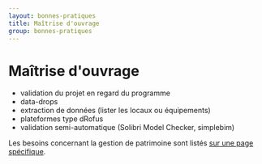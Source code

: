 ```yaml
---
layout: bonnes-pratiques
title: Maîtrise d'ouvrage
group: bonnes-pratiques
---
```


# Maîtrise d'ouvrage

* validation du projet en regard du programme
* data-drops
* extraction de données (lister les locaux ou équipements)
* plateformes type dRofus
* validation semi-automatique (Solibri Model Checker, simplebim)

Les besoins concernant la gestion de patrimoine sont listés [sur une page spécifique](gestion-de-patrimoine.html).
